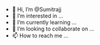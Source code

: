 - 👋 Hi, I’m @Sumitrajj
- 👀 I’m interested in ...
- 🌱 I’m currently learning ...
- 💞️ I’m looking to collaborate on ...
- 📫 How to reach me ...

<!---
Sumitrajj/Sumitrajj is a ✨ special ✨ repository because its `README.md` (this file) appears on your GitHub profile.
You can click the Preview link to take a look at your changes.
--->
